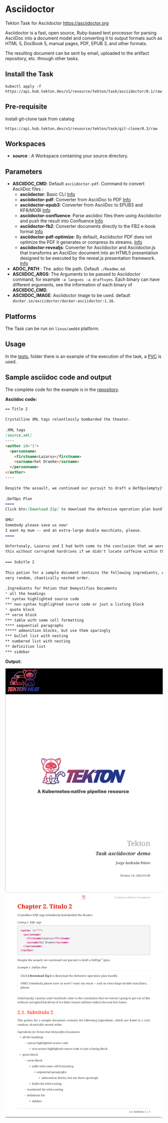 # Asciidoctor

Tekton Task for Asciidoctor https://asciidoctor.org

Asciidoctor is a fast, open source, Ruby-based text processor for parsing AsciiDoc into a document model and converting it to output formats such as HTML 5, DocBook 5, manual pages, PDF, EPUB 3, and other formats.

The resulting document can be sent by email, uploaded to the artifact repository, etc. through other tasks.

## Install the Task
```
kubectl apply -f https://api.hub.tekton.dev/v1/resource/tekton/task/asciidoctor/0.1/raw
```

## Pre-requisite
Install git-clone task from catalog
```
https://api.hub.tekton.dev/v1/resource/tekton/task/git-clone/0.3/raw
```

## Workspaces
* **source** : A Workspace containing your source directory.

## Parameters
* **ASCIIDOC_CMD**: Default ```asciidoctor-pdf```. Command to convert AsciiDoc files :
  * **asciidoctor**: Basic CLI [Info](https://docs.asciidoctor.org/asciidoctor/latest/cli/)
  * **asciidoctor-pdf**: Converter from AsciiDoc to PDF [Info](https://asciidoctor.org/docs/asciidoctor-pdf/)
  * **asciidoctor-epub3**: Converter from AsciiDoc to EPUB3 and KF8/MOBI [Info](https://docs.asciidoctor.org/epub3-converter/latest/)
  * **asciidoctor-confluence**: Parse asciidoc files them using Asciidoctor and push the result into Confluence [Info](https://github.com/asciidoctor/asciidoctor-confluence)
  * **asciidoctor-fb2**: Converter documents directly to the FB2 e-book format [Info](https://github.com/asciidoctor/asciidoctor-fb2)
  * **asciidoctor-pdf-optimize**: By default, Asciidoctor PDF does not optimize the PDF it generates or compress its streams. [Info](https://github.com/asciidoctor/asciidoctor-pdf#optimizing-the-generated-pdf)
  * **asciidoctor-revealjs**: Converter for Asciidoctor and Asciidoctor.js that transforms an AsciiDoc document into an HTML5 presentation designed to be executed by the reveal.js presentation framework. [Info](https://docs.asciidoctor.org/reveal.js-converter/latest/)
* **ADOC_PATH** : The .adoc file path. Default ```./Readme.md```.
* **ASCIIDOC_ARGS**: The Arguments to be passed to Asciidoctor command, for example ```-a lang=es -a draft=yes```. Each binary can have different arguments, see the information of each binary of **ASCIIDOC_CMD**.
* **ASCIIDOC_IMAGE**: Asciidoctor image to be used. default ```docker.io/asciidoctor/docker-asciidoctor:1.16```.

## Platforms

The Task can be run on `linux/amd64` platform.

## Usage

In the [tests](../0.1/tests/run.yaml), folder there is an example of the execution of the task, a [PVC](../0.1/tests/pvc.yaml) is used.

## Sample asciidoc code and output

The complete code for the example is in the [repository](https://github.com/jandradap/tekton-asciidoctor-demo).

**Asciidoc code:**
```md
== Title 2

Crystalline XML tags relentlessly bombarded the theater.

.XML tags
[source,xml]
----
<author id="1">
  <personname>
    <firstname>Lazarus</firstname>
    <surname>het Draeke</surname>
  </personname>
</author>
----

Despite the assault, we continued our pursuit to draft a DefOps{empty}footnote:defops[] plan.

.DefOps Plan
====
Click btn:[Download Zip] to download the defensive operation plan bundle.

OMG!
Somebody please save us now!
I want my mum -- and an extra-large double macchiato, please.
====

Unfortunaly, Lazarus and I had both come to the conclusion that we weren't going to get out of 
this without corrupted hardrives if we didn't locate caffeine within the next few hours.

=== Subitle 2

This potion for a sample document contains the following ingredients, which are listed in a 
very random, chaotically nested order.

.Ingredients for Potion that Demystifies Documents
* all the headings
** syntax highlighted source code
*** non-syntax highlighted source code or just a listing block
* quote block
** verse block
*** table with some cell formatting
**** sequential paragraphs
***** admonition blocks, but use them sparingly
*** bullet list with nesting
** numbered list with nesting
** definition list
*** sidebar
```

**Output:**

![Title page](https://raw.githubusercontent.com/jandradap/tekton-asciidoctor-demo/main/images/pag1.png)
![Random page](https://raw.githubusercontent.com/jandradap/tekton-asciidoctor-demo/main/images/pag3.png)
